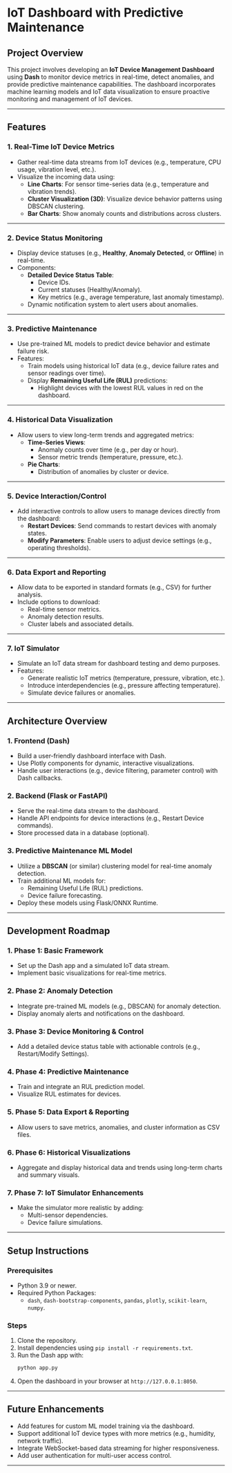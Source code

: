 # IoT Dashboard with Predictive Maintenance

## Project Overview
This project involves developing an **IoT Device Management Dashboard** using **Dash** to monitor device metrics in real-time, detect anomalies, and provide predictive maintenance capabilities. The dashboard incorporates machine learning models and IoT data visualization to ensure proactive monitoring and management of IoT devices.

---

## Features

### 1. **Real-Time IoT Device Metrics**
- Gather real-time data streams from IoT devices (e.g., temperature, CPU usage, vibration level, etc.).
- Visualize the incoming data using:
  - **Line Charts**: For sensor time-series data (e.g., temperature and vibration trends).
  - **Cluster Visualization (3D)**: Visualize device behavior patterns using DBSCAN clustering.
  - **Bar Charts**: Show anomaly counts and distributions across clusters.

---

### 2. **Device Status Monitoring**
- Display device statuses (e.g., **Healthy**, **Anomaly Detected**, or **Offline**) in real-time.
- Components:
  - **Detailed Device Status Table**:
    - Device IDs.
    - Current statuses (Healthy/Anomaly).
    - Key metrics (e.g., average temperature, last anomaly timestamp).
  - Dynamic notification system to alert users about anomalies.

---

### 3. **Predictive Maintenance**
- Use pre-trained ML models to predict device behavior and estimate failure risk.
- Features:
  - Train models using historical IoT data (e.g., device failure rates and sensor readings over time).
  - Display **Remaining Useful Life (RUL)** predictions:
    - Highlight devices with the lowest RUL values in red on the dashboard.

---

### 4. **Historical Data Visualization**
- Allow users to view long-term trends and aggregated metrics:
  - **Time-Series Views**:
    - Anomaly counts over time (e.g., per day or hour).
    - Sensor metric trends (temperature, pressure, etc.).
  - **Pie Charts**:
    - Distribution of anomalies by cluster or device.

---

### 5. **Device Interaction/Control**
- Add interactive controls to allow users to manage devices directly from the dashboard:
  - **Restart Devices**: Send commands to restart devices with anomaly states.
  - **Modify Parameters**: Enable users to adjust device settings (e.g., operating thresholds).

---

### 6. **Data Export and Reporting**
- Allow data to be exported in standard formats (e.g., CSV) for further analysis.
- Include options to download:
  - Real-time sensor metrics.
  - Anomaly detection results.
  - Cluster labels and associated details.

---

### 7. **IoT Simulator**
- Simulate an IoT data stream for dashboard testing and demo purposes.
- Features:
  - Generate realistic IoT metrics (temperature, pressure, vibration, etc.).
  - Introduce interdependencies (e.g., pressure affecting temperature).
  - Simulate device failures or anomalies.

---

## Architecture Overview

### 1. **Frontend (Dash)**
- Build a user-friendly dashboard interface with Dash.
- Use Plotly components for dynamic, interactive visualizations.
- Handle user interactions (e.g., device filtering, parameter control) with Dash callbacks.

### 2. **Backend (Flask or FastAPI)**
- Serve the real-time data stream to the dashboard.
- Handle API endpoints for device interactions (e.g., Restart Device commands).
- Store processed data in a database (optional).

### 3. **Predictive Maintenance ML Model**
- Utilize a **DBSCAN** (or similar) clustering model for real-time anomaly detection.
- Train additional ML models for:
  - Remaining Useful Life (RUL) predictions.
  - Device failure forecasting.
- Deploy these models using Flask/ONNX Runtime.

---

## Development Roadmap

### 1. **Phase 1: Basic Framework**
- Set up the Dash app and a simulated IoT data stream.
- Implement basic visualizations for real-time metrics.

### 2. **Phase 2: Anomaly Detection**
- Integrate pre-trained ML models (e.g., DBSCAN) for anomaly detection.
- Display anomaly alerts and notifications on the dashboard.

### 3. **Phase 3: Device Monitoring & Control**
- Add a detailed device status table with actionable controls (e.g., Restart/Modify Settings).

### 4. **Phase 4: Predictive Maintenance**
- Train and integrate an RUL prediction model.
- Visualize RUL estimates for devices.

### 5. **Phase 5: Data Export & Reporting**
- Allow users to save metrics, anomalies, and cluster information as CSV files.

### 6. **Phase 6: Historical Visualizations**
- Aggregate and display historical data and trends using long-term charts and summary visuals.

### 7. **Phase 7: IoT Simulator Enhancements**
- Make the simulator more realistic by adding:
  - Multi-sensor dependencies.
  - Device failure simulations.

---

## Setup Instructions

### Prerequisites
- Python 3.9 or newer.
- Required Python Packages:
  - `dash`, `dash-bootstrap-components`, `pandas`, `plotly`, `scikit-learn`, `numpy`.

### Steps
1. Clone the repository.
2. Install dependencies using `pip install -r requirements.txt`.
3. Run the Dash app with:
   ```bash
   python app.py
   ```
4. Open the dashboard in your browser at `http://127.0.0.1:8050`.

---

## Future Enhancements
- Add features for custom ML model training via the dashboard.
- Support additional IoT device types with more metrics (e.g., humidity, network traffic).
- Integrate WebSocket-based data streaming for higher responsiveness.
- Add user authentication for multi-user access control.

---
